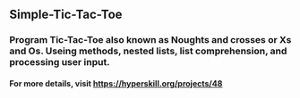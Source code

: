## Simple-Tic-Tac-Toe
### Program Tic-Tac-Toe also known as Noughts and crosses or Xs and Os. Useing methods, nested lists, list comprehension, and processing user input.
#### For more details, visit https://hyperskill.org/projects/48

